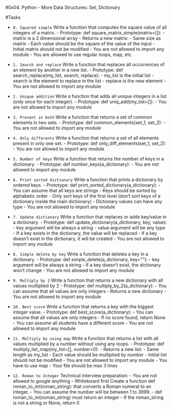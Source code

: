 #0x04. Python - More Data Structures: Set, Dictionary

#Tasks
- `0. Squared simple`
      Write a function that computes the square value of all integers of a matrix.
           - Prototype: def square_matrix_simple(matrix=[]):
           - matrix is a 2 dimensional array
           - Returns a new matrix:
                 - Same size as matrix
                 - Each value should be the square of the value of the input
           - Initial matrix should not be modified
           - You are not allowed to import any module
           - You are allowed to use regular loops, map, etc.

- `1. Search and replace`
      Write a function that replaces all occurrences of an element by another in a new list.
           - Prototype: def search_replace(my_list, search, replace):
           - my_list is the initial list
           - search is the element to replace in the list
           - replace is the new element
           - You are not allowed to import any module

- `2. Unique addition`
      Write a function that adds all unique integers in a list (only once for each integer).
           - Prototype: def uniq_add(my_list=[]):
           - You are not allowed to import any module

- `3. Present in both`
      Write a function that returns a set of common elements in two sets.
           - Prototype: def common_elements(set_1, set_2):
           - You are not allowed to import any module

- `4. Only differents`
      Write a function that returns a set of all elements present in only one set.
           - Prototype: def only_diff_elements(set_1, set_2):
           - You are not allowed to import any module

- `5. Number of keys`
      Write a function that returns the number of keys in a dictionary.
           - Prototype: def number_keys(a_dictionary):
           - You are not allowed to import any module

- `6. Print sorted dictionary`
      Write a function that prints a dictionary by ordered keys.
           - Prototype: def print_sorted_dictionary(a_dictionary):
           - You can assume that all keys are strings
           - Keys should be sorted by alphabetic order
           - Only sort keys of the first level (don’t sort keys of a dictionary inside the main dictionary)
           - Dictionary values can have any type
           - You are not allowed to import any module

- `7. Update dictionary`
      Write a function that replaces or adds key/value in a dictionary.
           - Prototype: def update_dictionary(a_dictionary, key, value):
           - key argument will be always a string
           - value argument will be any type
           - If a key exists in the dictionary, the value will be replaced
           - If a key doesn’t exist in the dictionary, it will be created
           - You are not allowed to import any module

- `8. Simple delete by key`
      Write a function that deletes a key in a dictionary.
           - Prototype: def simple_delete(a_dictionary, key=""):
           - key argument will be always a string
           - If a key doesn’t exist, the dictionary won’t change
           - You are not allowed to import any module

- `9. Multiply by 2`
      Write a function that returns a new dictionary with all values multiplied by 2
           - Prototype: def multiply_by_2(a_dictionary):
           - You can assume that all values are only integers
           - Returns a new dictionary
           - You are not allowed to import any module

- `10. Best score`
       Write a function that returns a key with the biggest integer value.
           - Prototype: def best_score(a_dictionary):
           - You can assume that all values are only integers
           - If no score found, return None
           - You can assume all students have a different score
           - You are not allowed to import any module

- `11. Multiply by using map`
       Write a function that returns a list with all values multiplied by a number without using any loops.
           - Prototype: def multiply_list_map(my_list=[], number=0):
           - Returns a new list:
           - Same length as my_list
           - Each value should be multiplied by number
           - Initial list should not be modified
           - You are not allowed to import any module
           - You have to use map
           - Your file should be max 3 lines

- `12. Roman to Integer`
       Technical interview preparation:
             - You are not allowed to google anything
             - Whiteboard first
       Create a function def roman_to_int(roman_string): that converts a Roman numeral to an integer.
             - You can assume the number will be between 1 to 3999.
             - def roman_to_int(roman_string) must return an integer
             - If the roman_string is not a string or None, return 0
